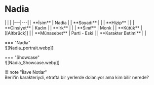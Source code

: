 # Nadia   
  
<div class="grid" markdown>  
|  |  |  
|---|---|  
| **İsim** | Nadia |  
| **Soyadı** |  |  
| **Hizip** |  |  
| **Cinsiyet** | Kadın |  
| **Irk** |  |  
| **Sınıf** | Monk |  
| **Kütük** | [[Altbrück]] |  
| **Münasebet** | Parti - Eski |  
| **Karakter Betimi** |  |  
  
=== "Nadia"  
	![[Nadia_portrait.webp]]  
  
=== "Showcase"  
	![[Nadia_Showcase.webp]]  
  
</div>  
  
!!! note "İlave Notlar"  
	Beril'in karakteriydi, etrafta bir yerlerde dolanıyor ama kim bilir nerede?  
